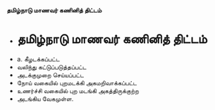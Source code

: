 **தமிழ்நாடு மாணவர் கணினித் திட்டம்**
- # தமிழ்நாடு மாணவர் கணினித் திட்டம்
- a. கீழடக்கப்பட்ட
- வலிந்து கட்டுப்படுத்தப்பட்ட
- அடக்குமுறை செய்யப்பட்ட
- நோய் வகையில் புறமடக்கி அகமறிவாக்கப்பட்ட
- உணர்ச்சி  வகையில் புற மடங்கி அகத்திருக்குற்ற
- அடங்கிய வேகமுள்ள.


